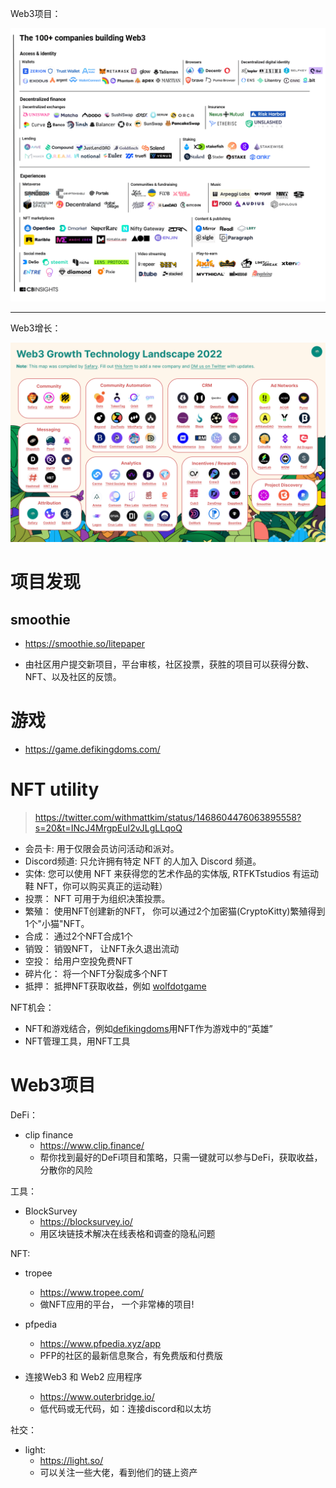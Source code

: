 

Web3项目：

![](./imgs/web3_projects.png)

---

Web3增长：

![](./imgs/web3_growth.jpeg)




# 项目发现
## smoothie

- https://smoothie.so/litepaper

- 由社区用户提交新项目，平台审核，社区投票，获胜的项目可以获得分数、NFT、以及社区的反馈。




# 游戏

- https://game.defikingdoms.com/



# NFT utility

> https://twitter.com/withmattkim/status/1468604476063895558?s=20&t=INcJ4MrgpEuI2vJLgLLqoQ

- 会员卡: 用于仅限会员访问活动和派对。
- Discord频道: 只允许拥有特定 NFT 的人加入 Discord 频道。
- 实体: 您可以使用 NFT 来获得您的艺术作品的实体版, RTFKTstudios 有运动鞋 NFT，你可以购买真正的运动鞋）
- 投票： NFT 可用于为组织决策投票。
- 繁殖： 使用NFT创建新的NFT， 你可以通过2个加密猫(CryptoKitty)繁殖得到1个"小猫"NFT。
- 合成： 通过2个NFT合成1个
- 销毁： 销毁NFT， 让NFT永久退出流动
- 空投： 给用户空投免费NFT
- 碎片化： 将一个NFT分裂成多个NFT
- 抵押： 抵押NFT获取收益，例如 [wolfdotgame](https://wolf.game/)


NFT机会：

- NFT和游戏结合，例如[defikingdoms](https://defikingdoms.com/)用NFT作为游戏中的“英雄”
- NFT管理工具，用NFT工具


# Web3项目


DeFi：
  - clip finance
    - https://www.clip.finance/
    - 帮你找到最好的DeFi项目和策略，只需一键就可以参与DeFi，获取收益，分散你的风险


工具：

  - BlockSurvey
    - https://blocksurvey.io/
    - 用区块链技术解决在线表格和调查的隐私问题

NFT:

- tropee
  - https://www.tropee.com/
  - 做NFT应用的平台， 一个非常棒的项目!

- pfpedia
  - https://www.pfpedia.xyz/app
  - PFP的社区的最新信息聚合，有免费版和付费版

- 连接Web3 和 Web2 应用程序
  - https://www.outerbridge.io/
  - 低代码或无代码，如：连接discord和以太坊



社交：

- light:
  - https://light.so/
  - 可以关注一些大佬，看到他们的链上资产
